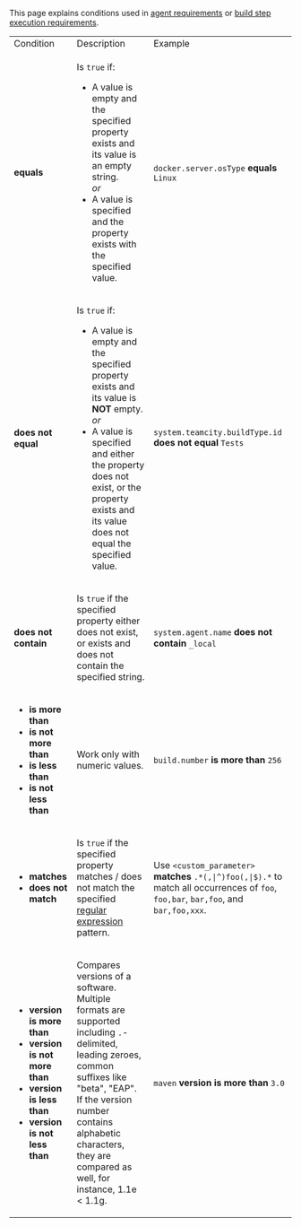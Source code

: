 [//]: # (title: Requirement Conditions)
[//]: # (auxiliary-id: Requirement Conditions)

This page explains conditions used in [agent requirements](agent-requirements.md) or [build step execution requirements](build-step-execution-conditions.md).

<table>
<tr><td>Condition</td><td>Description</td><td>Example</td></tr>

<tr><td>

__equals__

</td><td>

Is `true` if:
* A value is empty and the specified property exists and its value is an empty string.  
  _or_
* A value is specified and the property exists with the specified value.

</td>

<td>

`docker.server.osType` __equals__ `Linux`

</td>

</tr>

<tr><td>

__does not equal__

</td><td>

Is `true` if:
* A value is empty and the specified property exists and its value is __NOT__ empty.  
  _or_
* A value is specified and either the property does not exist, or the property exists and its value does not equal the specified value.

</td>

<td>

`system.teamcity.buildType.id` __does not equal__ `Tests`

</td>

</tr>

<tr><td>

__does not contain__

</td><td>

Is `true` if the specified property either does not exist, or exists and does not contain the specified string.

</td>

<td>

`system.agent.name` __does not contain__ `_local`

</td>

</tr>

<tr><td>

* __is more than__
* __is not more than__
* __is less than__
* __is not less than__

</td><td>

Work only with numeric values.

</td>

<td>

`build.number` __is more than__ `256`

</td>

</tr>

<tr><td>

* __matches__
* __does not match__

</td><td>

Is `true` if the specified property matches / does not match the specified [regular expression](http://java.sun.com/j2se/1.5.0/docs/api/java/util/regex/Pattern.html) pattern.

</td>

<td>

Use `<custom_parameter>` __matches__ `.*(,|^)foo(,|$).*` to match all occurrences of `foo`, `foo,bar`, `bar,foo`, and `bar,foo,xxx`.

</td>

</tr>

<tr><td>

* __version is more than__
* __version is not more than__
* __version is less than__
* __version is not less than__

</td><td>

Compares versions of a software. Multiple formats are supported including `.`-delimited, leading zeroes, common suffixes like "beta", "EAP". If the version number contains alphabetic characters, they are compared as well, for instance, 1.1e &lt; 1.1g.

</td>

<td>

`maven` __version is more than__ `3.0`

</td>

</tr>

</table>